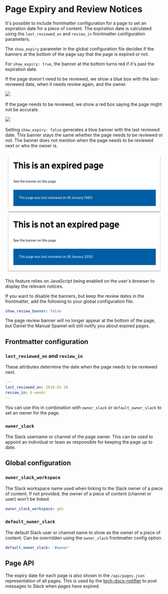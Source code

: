 # Page Expiry and Review Notices

It's possible to include frontmatter configuration for a page to set an
expiration date for a piece of content. The expiration date is calculated using the `last_reviewed_on` and `review_in` frontmatter configuration parameters.

The `show_expiry` parameter in the global configuration file decides if the banners at the bottom of the page say that the page is expired or not.

For `show_expiry: true`, the banner at the bottom turns red if it's past the expiration date.

If the page doesn't need to be reviewed, we show a blue box with the
last-reviewed date, when it needs review again, and the owner.

![](not-expired-page.png)

If the page needs to be reviewed, we show a red box saying the page might not
be accurate.

![](expired-page.png)

Setting `show_expiry: false` generates a blue banner with the last reviewed date. This banner stays the same whether the page needs to be reviewed or not.  The banner does not mention when the page needs to be reviewed next or who the owner is.

![](last-reviewed-only.png)

This feature relies on JavaScript being enabled on the user's browser to
display the relevant notices.

If you want to disable the banners, but keep the review dates in the frontmatter, add the following to your global configuration file:

```yaml
show_review_banner: false
```

The page review banner will no longer appear at the bottom of the page, but Daniel the Manual Spaniel will still notify you about expired pages.

## Frontmatter configuration

### `last_reviewed_on` and `review_in`

These attributes determine the date when the page needs to be reviewed next.

```yaml
---
last_reviewed_on: 2018-01-18
review_in: 6 weeks
---
```

You can use this in combination with `owner_slack` or `default_owner_slack` to
set an owner for the page.

### `owner_slack`

The Slack username or channel of the page owner. This can be used to appoint an
individual or team as responsible for keeping the page up to date.


## Global configuration

### `owner_slack_workspace`

The Slack workspace name used when linking to the Slack owner of a piece of
content. If not provided, the owner of a piece of content (channel or user)
won't be linked.

```yaml
owner_slack_workspace: gds
```

### `default_owner_slack`

The default Slack user or channel name to show as the owner of a piece of
content. Can be overridden using the `owner_slack` frontmatter config option.

```yaml
default_owner_slack: '#owner'
```


## Page API

The expiry date for each page is also shown in the `/api/pages.json`
representation of all pages.  This is used by the
[tech-docs-notifier](https://github.com/alphagov/tech-docs-notifier) to post
messages to Slack when pages have expired.
